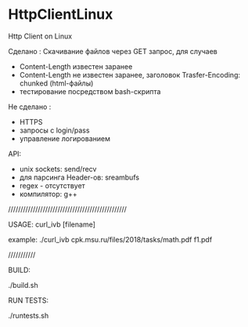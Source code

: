 # HttpClientLinux
Http Client on Linux  


Сделано :
Скачивание файлов через GET запрос, для случаев
- Content-Length известен заранее
- Content-Length не известен заранее, заголовок Trasfer-Encoding: chunked (html-файлы)
- тестирование посредством bash-скрипта

Не сделано :
- HTTPS
- запросы с login/pass
- управление логированием


API:
- unix sockets: send/recv
- для парсинга Header-ов: sreambufs
- regex - отсутствует
- компилятор: g++
 
////////////////////////////////////////////////

USAGE: curl_ivb <link> [filename]

example:
./curl_ivb cpk.msu.ru/files/2018/tasks/math.pdf f1.pdf

///////////

BUILD:

./build.sh

RUN TESTS:

./runtests.sh

